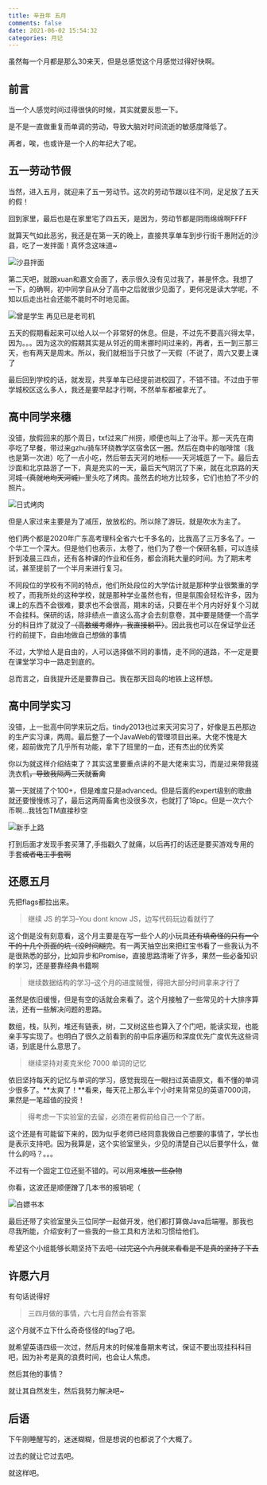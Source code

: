 ```yaml
---
title: 辛丑年 五月
comments: false
date: 2021-06-02 15:54:32
categories: 月记
---
```


虽然每一个月都是那么30来天，但是总感觉这个月感觉过得好快啊。

<!-- more -->

## 前言

当一个人感觉时间过得很快的时候，其实就要反思一下。

是不是一直做重复而单调的劳动，导致大脑对时间流逝的敏感度降低了。

再者，唉，也或许是一个人的年纪大了呢。

## 五一劳动节假

当然，进入五月，就迎来了五一劳动节。这次的劳动节跟以往不同，足足放了五天的假！

回到家里，最后也是在家里宅了四五天，是因为，劳动节都是阴雨绵绵啊FFFF

就算天气如此恶劣，我还是在第一天的晚上，直接共享单车到步行街千惠附近的沙县，吃了一发拌面！真怀念这味道~

![沙县拌面](./20210501_221332.jpg)

第二天吧，就跟xuan和嘉文会面了，表示很久没有见过我了，甚是怀念。我想了一下，的确啊，初中同学自从分了高中之后就很少见面了，更何况是读大学呢，不知以后走出社会还能不能时不时地见面。

![曾是学生 再见已是老司机](./20210602_144711.jpg)

五天的假期看起来可以给人以一个非常好的休息。但是，不过先不要高兴得太早，因为。。。因为这次的假期其实是从邻近的周末挪时间过来的，再者，五一到三那三天，也有两天是周末。所以，我们就相当于只放了一天假（不说了，周六又要上课了

最后回到学校的话，就发现，共享单车已经提前进校园了，不错不错。不过由于带学城校区这么多人，我还是要早起才行啊，不然单车都被拿光了。

## 高中同学来穗

没错，放假回来的那个周日，txf过来广州捞，顺便也叫上了治平。那一天先在南亭吃了早餐，带过来gzhu骑车环绕教学区宿舍区一圈。然后在商中的咖啡馆（我也是第一次进）吃了一点小吃，然后带去天河的地标——天河城逛了一下。最后去沙面和北京路游了一下，真是充实的一天，最后天气阴沉了下来，就在北京路的天河城~~（真就地均天河城）~~里头吃了烤肉。虽然去的地方比较多，它们也拍了不少的照片。

![日式烤肉](./20210509_174018.jpg)

但是人家过来主要是为了减压，放放松的。所以除了游玩，就是吹水为主了。

他们两个都是2020年广东高考理科全省六七千多名的，比我高了三万多名了。一个华工一个深大。但是他们也表示，太卷了，他们为了卷一个保研名额，可以连续肝到凌晨三四点，还有各种课的作业和任务，都会消耗大量的时间。为了期末考试，甚至提前了一个半月来进行复习。

不同段位的学校有不同的特点，他们所处段位的大学估计就是那种学业很繁重的学校了，而我所处的这种学校，就是那种学业虽然也有，但是氛围会轻松许多，因为课上的东西不会很难，要求也不会很高，期末的话，只要在半个月内好好复个习就不会挂科。保研的话，除非绩点一直这么高才会去刻意卷，其中要是随便一个高学分的科目炸了就没了~~（高数缓考爆炸，我直接躺平）~~。因此我也可以在保证学业还行的前提下，自由地做自己想做的事情

不过，大学给人是自由的，人可以选择做不同的事情，走不同的道路，不一定是要在课堂学习中一路走到底的。

总而言之，自我提升还是要靠自己。我在那天回岛的地铁上这样想。

## 高中同学实习

没错，上一批高中同学来玩之后。tindy2013也过来天河实习了，好像是五邑那边的生产实习课，两周。最后整了一个JavaWeb的管理项目出来。大佬不愧是大佬，超前做完了几乎所有功能，拿下了班里的一血，还有杰出的优秀奖

你以为就这样介绍结束了？其实这里要重点讲的不是大佬来实习，而是过来带我搓洗衣机~~，导致我隔两三天就畜禽~~

第一天就搓了个100+，但是难度只是advanced。但是后面的expert级别的歌曲就还要慢慢练习了，最后这两周畜禽也没很多次，也就打了18pc。但是一次六个币啊...我钱包TM直接秒空

![新手上路](./20210513_205742.jpg)

打到后面才发现手套买薄了,手指戳久了就痛，以后再打的话还是要买游戏专用的手套~~或者电工手套啊~~

## 还愿五月

先把flags都拉出来。

> 继续 JS 的学习–You dont know JS，边写代码玩边看就行了

这个倒是没有刻意看，这个月主要是在写一些个人的小玩具~~还有填奇怪的只有一个干的十几个页面的坑（没时间糊完~~。有一两天抽空出来把红宝书看了一些我认为不是很熟悉的部分，比如异步和Promise，直接思路清晰了许多，果然一些必备知识的学习，还是要靠经典书籍啊

> 继续数据结构的学习–这个月的进度贼慢，得把大部分时间拿来才行了

虽然是依旧缓慢，但是有空的话就会来看了。这个月接触了一些常见的十大排序算法，还有一些解决问题的思路。

数组，栈，队列，堆还有链表，树，二叉树这些也算入了个门吧，能读实现，也能亲手写实现了。也明白了很久之前看到的前中后序遍历和深度优先广度优先这些词语，到底是什么意思了。
> 继续坚持对麦克米伦 7000 单词的记忆

依旧坚持每天的记忆与单词的学习，感觉我现在一眼扫过英语原文，看不懂的单词少很多了。**太爽了！**看来，每天花上那么半个小时来背常见的英语7000词，果然是一笔超值的投资！
> 得考虑一下实验室的去留，必须在暑假前给自己一个了断。

这个还是有可能留下来的，因为似乎老师已经同意我做自己想要的事情了，学长也是表示支持吧。因为我算是，这个实验室里头，少见的清楚自己以后要学什么，做什么的吗？。。。

不过有一个固定工位还挺不错的。可以用来~~堆放一些杂物~~

你看，这波还是顺便蹭了几本书的报销呢（

![白嫖书本](./books.png)

最后还带了实验室里头三位同学一起做开发，他们都打算做Java后端喔。那我也尽我所能，介绍安利了一些我的一些工具和方法和习惯给他们。

希望这个小组能够长期坚持下去吧~~（过完这个六月就来看看是不是真的坚持了下去~~

## 许愿六月

有句话说得好

> 三四月做的事情，六七月自然会有答案

这个月就不立下什么奇奇怪怪的flag了吧。

就希望英语四级一次过，然后月末的时候准备期末考试，保证不要出现挂科科目吧，因为补考是真的浪费时间，也会让人焦虑。

然后其他的事情？

就让其自然发生，然后我努力解决吧~

## 后语

下午刚睡醒写的，迷迷糊糊，但是想说的也都说了个大概了。

过去的就让它过去吧。

就这样吧。
